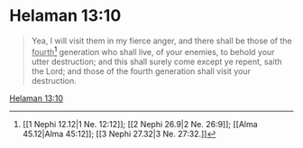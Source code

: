 # Helaman 13:10

> Yea, I will visit them in my fierce anger, and there shall be those of the <u>fourth</u>[^a] generation who shall live, of your enemies, to behold your utter destruction; and this shall surely come except ye repent, saith the Lord; and those of the fourth generation shall visit your destruction.

[Helaman 13:10](https://www.churchofjesuschrist.org/study/scriptures/bofm/hel/13?lang=eng&id=p10#p10)


[^a]: [[1 Nephi 12.12|1 Ne. 12:12]]; [[2 Nephi 26.9|2 Ne. 26:9]]; [[Alma 45.12|Alma 45:12]]; [[3 Nephi 27.32|3 Ne. 27:32.]]
